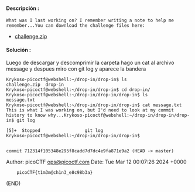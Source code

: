 #### Descripción :
	What was I last working on? I remember writing a note to help me remember...You can download the challenge files here:

- [challenge.zip](https://artifacts.picoctf.net/c_titan/162/challenge.zip)
#### Solución :
Luego de descargar y descomprimir la carpeta hago un cat al archivo message y despues miro con git log y aparece la bandera 

	Krykoso-picoctf@webshell:~/drop-in/drop-in$ ls
	challenge.zip  drop-in
	Krykoso-picoctf@webshell:~/drop-in/drop-in$ cd drop-in/
	Krykoso-picoctf@webshell:~/drop-in/drop-in/drop-in$ ls
	message.txt
	Krykoso-picoctf@webshell:~/drop-in/drop-in/drop-in$ cat message.txt 
	This is what I was working on, but I'd need to look at my commit history to know why...Krykoso-picoctf@webshell:~/drop-in/drop-in/drop-in$ git log

	[5]+  Stopped                 git log
	Krykoso-picoctf@webshell:~/drop-in/drop-in/drop-in$ 
	

	commit 712314f105348e295f8cadd7d7dc4e9fa871e9a2 (HEAD -> master)
Author: picoCTF <ops@picoctf.com>
Date:   Tue Mar 12 00:07:26 2024 +0000

	    picoCTF{t1m3m@ch1n3_e8c98b3a}
(END)